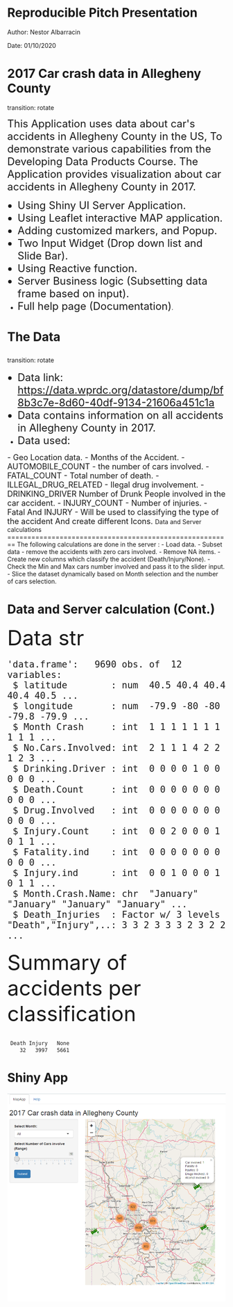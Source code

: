 Reproducible Pitch Presentation 
========================================================

Author: Nestor Albarracin

Date: 01/10/2020 



2017 Car crash data in Allegheny County
========================================================
transition: rotate

<font size = "5">This Application uses data about car's accidents in Allegheny County in the US, To demonstrate various capabilities from the Developing Data Products Course.
The Application provides visualization about car accidents in Allegheny County in 2017.


- Using Shiny UI Server Application. 
- Using Leaflet interactive MAP application. 
- Adding customized markers, and Popup. 
- Two Input Widget (Drop down list and Slide Bar).
- Using Reactive function. 
- Server Business logic (Subsetting data frame based on input).
- Full help page (Documentation)</font>.



The Data 
========================================================
transition: rotate
<font size = "5">
- Data link: https://data.wprdc.org/datastore/dump/bf8b3c7e-8d60-40df-9134-21606a451c1a
- Data contains information on all accidents in Allegheny County in 2017.
- Data used: </font>
<font size = "4">
- Geo Location data. 
- Months of the Accident. 
- AUTOMOBILE_COUNT -  the number of cars involved. 
- FATAL_COUNT - Total number of death. 
- ILLEGAL_DRUG_RELATED - Ilegal drug involvement. 
- DRINKING_DRIVER Number of Drunk People involved in the car accident. 
- INJURY_COUNT - Number of injuries. 
- Fatal And INJURY - Will be used to classifying the type of the accident 
    And create different Icons. 


</font>
Data and Server calculations 
========================================================
The following calculations are done in the server :
- Load data. 
- Subset data - remove the accidents with zero cars involved. 
- Remove NA items.
- Create new columns which classify the accident (Death/Injury/None).
- Check the Min and Max cars number involved and pass it to the slider input.
- Slice the dataset dynamically based on Month selection and the number of cars selection. 


Data and Server calculation (Cont.)
========================================================

<font size = "7">
Data str
</font>
<font size = "5">

```
'data.frame':	9690 obs. of  12 variables:
 $ latitude        : num  40.5 40.4 40.4 40.4 40.5 ...
 $ longitude       : num  -79.9 -80 -80 -79.8 -79.9 ...
 $ Month Crash     : int  1 1 1 1 1 1 1 1 1 1 ...
 $ No.Cars.Involved: int  2 1 1 1 4 2 2 1 2 3 ...
 $ Drinking.Driver : int  0 0 0 0 1 0 0 0 0 0 ...
 $ Death.Count     : int  0 0 0 0 0 0 0 0 0 0 ...
 $ Drug.Involved   : int  0 0 0 0 0 0 0 0 0 0 ...
 $ Injury.Count    : int  0 0 2 0 0 0 1 0 1 1 ...
 $ Fatality.ind    : int  0 0 0 0 0 0 0 0 0 0 ...
 $ Injury.ind      : int  0 0 1 0 0 0 1 0 1 1 ...
 $ Month.Crash.Name: chr  "January" "January" "January" "January" ...
 $ Death_Injuries  : Factor w/ 3 levels "Death","Injury",..: 3 3 2 3 3 3 2 3 2 2 ...
```
</font>
<font size = "7">
Summary of accidents per classification 

</font>

```

 Death Injury   None 
    32   3997   5661 
```

</font>



Shiny App
========================================================

![some caption](ShinyApp.PNG)
